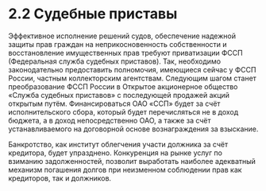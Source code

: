# 2.2 Судебные приставы

Эффективное исполнение решений судов, обеспечение надежной защиты прав граждан на неприкосновенность собственности и восстановление имущественных прав требуют приватизации ФССП \(Федеральная служба судебных приставов\). Так, необходимо законодательно предоставить полномочия, имеющиеся сейчас у ФССП России, частным коллекторским агентствам. Следующим шагом станет преобразование ФССП России в Открытое акционерное общество «Служба судебных приставов» с последующей продажей акций открытым путём. Финансироваться ОАО «ССП» будет за счёт исполнительского сбора, который будет перечисляться не в доход бюджета, а в доход непосредственно ОАО, а также за счёт устанавливаемого на договорной основе вознаграждения за взыскание.

Банкротство, как институт облегчения участи должника за счёт кредитора, будет упразднено. Конкуренция на рынке услуг по взиманию задолженностей, позволит выработать наиболее адекватный механизм погашения долгов при неизменном соблюдении прав как кредиторов, так и должников.

